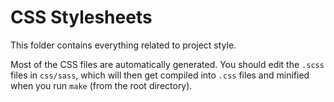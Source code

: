 # CSS Stylesheets

This folder contains everything related to project style.

Most of the CSS files are automatically generated. You should edit the `.scss` files in `css/sass`,
which will then get compiled into `.css` files and minified when you run `make` (from the root directory).
